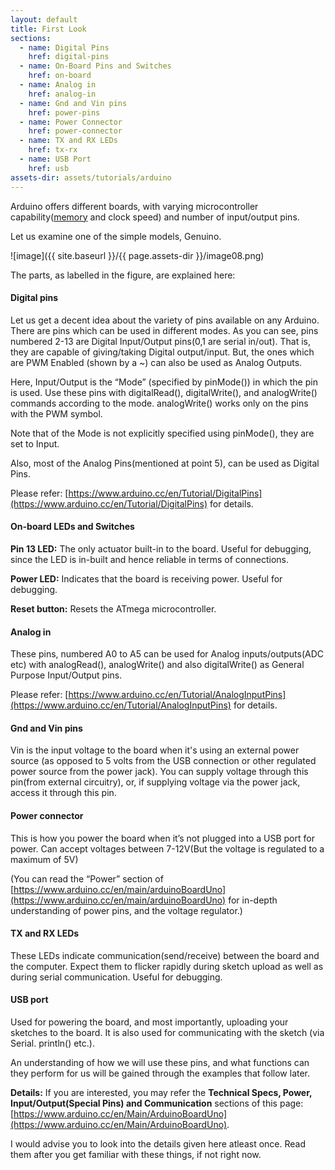 ```yaml
---
layout: default
title: First Look
sections:
  - name: Digital Pins
    href: digital-pins
  - name: On-Board Pins and Switches
    href: on-board
  - name: Analog in
    href: analog-in
  - name: Gnd and Vin pins
    href: power-pins
  - name: Power Connector
    href: power-connector
  - name: TX and RX LEDs
    href: tx-rx
  - name: USB Port
    href: usb
assets-dir: assets/tutorials/arduino
---
```


Arduino offers different boards, with varying microcontroller
capability([memory](https://www.arduino.cc/en/Tutorial/Memory) and
clock speed) and number of input/output pins.

Let us examine one of the simple models, Genuino.

![image]({{ site.baseurl }}/{{ page.assets-dir }}/image08.png)

The parts, as labelled in the figure, are explained here:

#### Digital pins <a name="digital-pins"></a>

Let us get a decent idea about the variety of pins
available on any Arduino. There are pins which can be used in different
modes. As you can see, pins numbered 2-13 are Digital Input/Output
pins(0,1 are serial in/out). That is, they are capable of giving/taking
Digital output/input. But, the ones which are PWM Enabled (shown by a
\~) can also be used as Analog Outputs.

Here, Input/Output is the “Mode” (specified by pinMode()) in which the
pin is used. Use these pins with digitalRead(), digitalWrite(), and
analogWrite() commands according to the mode. analogWrite() works only
on the pins with the PWM symbol.

Note that of the Mode is not explicitly specified using pinMode(), they
are set to Input.

Also, most of the Analog Pins(mentioned at point 5), can be used as
Digital Pins.

Please refer:
[https://www.arduino.cc/en/Tutorial/DigitalPins](https://www.arduino.cc/en/Tutorial/DigitalPins)
for details.

#### On-board LEDs and Switches <a name="on-board"></a>

**Pin 13 LED:** The only actuator built-in to the board. Useful for
debugging, since the LED is in-built and hence reliable in terms of
connections.

**Power LED:** Indicates that the board is receiving power. Useful
for debugging.

**Reset button:** Resets the ATmega microcontroller.


#### Analog in <a name="analog-in"></a>

These pins, numbered A0 to A5 can be used for Analog
inputs/outputs(ADC etc) with analogRead(), analogWrite() and also
digitalWrite() as General Purpose Input/Output pins.

Please refer:
[https://www.arduino.cc/en/Tutorial/AnalogInputPins](https://www.arduino.cc/en/Tutorial/AnalogInputPins)
for details.

#### Gnd and Vin pins <a name="power-pins"></a>

Vin is the input voltage to the board when it's
using an external power source (as opposed to 5 volts from the USB
connection or other regulated power source from the power jack). You can
supply voltage through this pin(from external circuitry), or, if
supplying voltage via the power jack, access it through this pin.

#### Power connector <a name="power-connector"></a>

This is how you power the board when it’s not
plugged into a USB port for power. Can accept voltages between 7-12V(But
the voltage is regulated to a maximum of 5V)

(You can read the “Power” section of
[https://www.arduino.cc/en/main/arduinoBoardUno](https://www.arduino.cc/en/main/arduinoBoardUno)
for in-depth understanding of power pins, and the voltage regulator.)

#### TX and RX LEDs <a name="tx-rx"></a>

These LEDs indicate communication(send/receive)
between the board and the computer. Expect them to flicker rapidly
during sketch upload as well as during serial communication. Useful for
debugging.

#### USB port <a name="usb"></a>

Used for powering the board, and most importantly,
uploading your sketches to the board. It is also used for communicating
with the sketch (via Serial. println() etc.).

An understanding of how we will use these pins, and what functions can
they perform for us will be gained through the examples that follow
later.

**Details:** If you are interested, you may refer the **Technical Specs,
Power, Input/Output(Special Pins) and Communication** sections of this
page:
[https://www.arduino.cc/en/Main/ArduinoBoardUno](https://www.arduino.cc/en/Main/ArduinoBoardUno).

I would advise you to look into the details given here atleast once.
Read them after you get familiar with these things, if not right now.
